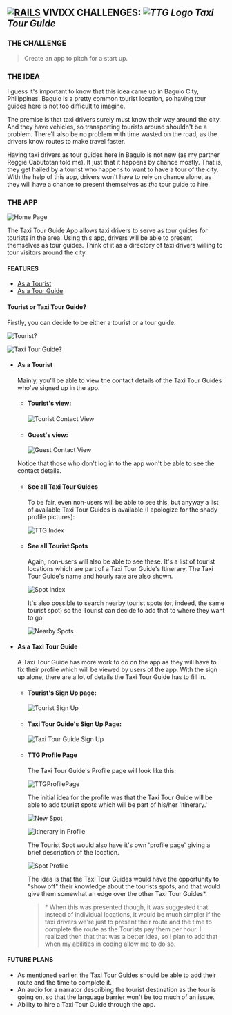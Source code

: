 ## **[![RAILS](http://i1202.photobucket.com/albums/bb362/tremor221/Vivixx/VCRoR/RoRLogo1.png "Rails")](http://rubyonrails.org/) VIVIXX CHALLENGES: _![TTG Logo](http://i1202.photobucket.com/albums/bb362/tremor221/Vivixx/VCRoR/VCRoRTTG/TTG3.png "Taxi Tour Guide") Taxi Tour Guide_**

### THE CHALLENGE

> Create an app to pitch for a start up.

### THE IDEA

I guess it's important to know that this idea came up in Baguio City, Philippines. Baguio is a pretty common tourist location, so having tour guides here is not too difficult to imagine.

The premise is that taxi drivers surely must know their way around the city. And they have vehicles, so transporting tourists around shouldn't be a problem. There'll also be no problem with time wasted on the road, as the drivers know routes to make travel faster.

Having taxi drivers as tour guides here in Baguio is not new (as my partner Reggie Cabutotan told me). It just that it happens by chance mostly. That is, they get hailed by a tourist who happens to want to have a tour of the city. With the help of this app, drivers won't have to rely on chance alone, as they will have a chance to present themselves as _the_ tour guide to hire.

### THE APP

![Home Page](http://i1202.photobucket.com/albums/bb362/tremor221/Vivixx/VCRoR/VCRoRTTG/01HomePage.png)

The Taxi Tour Guide App allows taxi drivers to serve as tour guides for tourists in the area. Using this app, drivers will be able to present themselves as tour guides. Think of it as a directory of taxi drivers willing to tour visitors around the city.

#### FEATURES
- [As a Tourist]()
- [As a Tour Guide]()
#### Tourist or Taxi Tour Guide?
Firstly, you can decide to be either a tourist or a tour guide.

![Tourist?](http://i1202.photobucket.com/albums/bb362/tremor221/Vivixx/VCRoR/VCRoRTTG/02BeATourist.png)

![Taxi Tour Guide?](http://i1202.photobucket.com/albums/bb362/tremor221/Vivixx/VCRoR/VCRoRTTG/03BeATourGuide.png)

- #### As a Tourist
    Mainly, you'll be able to view the contact details of the Taxi Tour Guides who've signed up in the app.

    - #### Tourist's view:

        ![Tourist Contact View](http://i1202.photobucket.com/albums/bb362/tremor221/Vivixx/VCRoR/VCRoRTTG/04TouristsView.png)

    - #### Guest's view:

        ![Guest Contact View](http://i1202.photobucket.com/albums/bb362/tremor221/Vivixx/VCRoR/VCRoRTTG/05GuestsView.png)

    Notice that those who don't log in to the app won't be able to see the contact details.

    - #### See all Taxi Tour Guides
        To be fair, even non-users will be able to see this, but anyway a list of available Taxi Tour Guides is available (I apologize for the shady profile pictures):

        ![TTG Index](http://i1202.photobucket.com/albums/bb362/tremor221/Vivixx/VCRoR/VCRoRTTG/06TTGIndex.png)

    - #### See all Tourist Spots
        Again, non-users will also be able to see these. It's a list of tourist locations which are part of a Taxi Tour Guide's Itinerary. The Taxi Tour Guide's name and hourly rate are also shown.

        ![Spot Index](http://i1202.photobucket.com/albums/bb362/tremor221/Vivixx/VCRoR/VCRoRTTG/07SpotIndex.png)

        It's also possible to search nearby tourist spots (or, indeed, the same tourist spot) so the Tourist can decide to add that to where they want to go.

        ![Nearby Spots](http://i1202.photobucket.com/albums/bb362/tremor221/Vivixx/VCRoR/VCRoRTTG/08Nearbys.png)


- #### As a Taxi Tour Guide
    A Taxi Tour Guide has more work to do on the app as they will have to fix their profile which will be viewed by users of the app. With the sign up alone, there are a lot of details the Taxi Tour Guide has to fill in.

    - #### Tourist's Sign Up page:

        ![Tourist Sign Up](http://i1202.photobucket.com/albums/bb362/tremor221/Vivixx/VCRoR/VCRoRTTG/09TouristsSignUp.png)

    - #### Taxi Tour Guide's Sign Up Page:

        ![Taxi Tour Guide Sign Up](http://i1202.photobucket.com/albums/bb362/tremor221/Vivixx/VCRoR/VCRoRTTG/10TTGsSignUp.png)

    - #### TTG Profile Page

        The Taxi Tour Guide's Profile page will look like this:

        ![TTGProfilePage](http://i1202.photobucket.com/albums/bb362/tremor221/Vivixx/VCRoR/VCRoRTTG/11TTGProfile.png)

        The initial idea for the profile was that the Taxi Tour Guide will be able to add tourist spots which will be part of his/her 'itinerary.'

        ![New Spot](http://i1202.photobucket.com/albums/bb362/tremor221/Vivixx/VCRoR/VCRoRTTG/12AddSpot.png)

        ![Itinerary in Profile](http://i1202.photobucket.com/albums/bb362/tremor221/Vivixx/VCRoR/VCRoRTTG/13Itinerary.png)

        The Tourist Spot would also have it's own 'profile page' giving a brief description of the location.

        ![Spot Profile](http://i1202.photobucket.com/albums/bb362/tremor221/Vivixx/VCRoR/VCRoRTTG/14SpotProfile.png)

        The idea is that the Taxi Tour Guides would have the opportunity to "show off" their knowledge about the tourists spots, and that would give them somewhat an edge over the other Taxi Tour Guides*.

        > \* When this was presented though, it was suggested that instead of individual locations, it would be much simpler if the taxi drivers we're just to present their route and the time to complete the route as the Tourists pay them per hour. I realized then that that was a better idea, so I plan to add that when my abilities in coding allow me to do so.

#### FUTURE PLANS
- As mentioned earlier, the Taxi Tour Guides should be able to add their route and the time to complete it.
- An audio for a narrator describing the tourist destination as the tour is going on, so that the language barrier won't be too much of an issue.
- Ability to hire a Taxi Tour Guide through the app.
